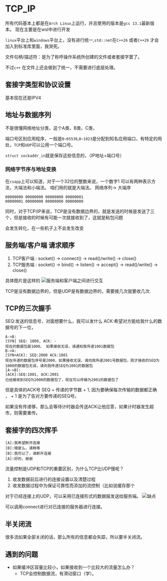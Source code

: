 # TCP_IP

所有代码基本上都是在`Arch Linux`上运行，并且使用的版本是`gcc 13.1`最新版本。
现在主要是在wsl中进行开发

`linux`平台上和`windows`平台上，没有进行统一,`std::net`在`C++26` 或者`C++29` 才会加入到标准库里面，我哭死。

文件句柄/描述符：是为了称呼操作系统所创建的文件或者套接字罢了。

不过`c++` 在文件上还会做到了统一，不需要进行底层处理。

## 套接字类型和协议设置

基本现在还是IPV4

## 地址与数据序列

不是很懂网络地址分类，这个A类，B类，C类，

端口号区别应用程序，一般是`0~65536`,`0~1023`是分配到知名应用端口，有特定的用处，`TCP`和`UDP`可以公用一个端口号。

`struct sockaddr_in`就是保存这些信息的，（IP地址+端口号）

### 网络字节序与地址变换

在`csapp`上可以知道，对于一个32位的整数来说，一个数字1 可以有两种表示方法，大端法和小端法。
咱们用的就是大端法。 网络序列-> 大端序

```in
00000000 00000000 00000000 00000001
00000001 00000000 00000000 00000000
```

同时，对于TCP/IP来说，TCP是没有数据边界的，就是发送的时候是发送了三个，但是接收的时候有可能一次就接收到了，这就是粘包问题

会发生转化，在一些机子上不会发生改变

## 服务端/客户端 请求顺序

1. TCP客户端 : socket() -> connect() -> read()/write() -> close()
2. TCP服务端 : socket() -> bind() -> listen() -> accept() -> read()/write() -> close()

具体图片是这样的
![服务端和客户端之间进行交互](https://x.imgs.ovh/x/2023/09/06/64f85640d4b9d.png)

TCP是没有数据边界的，但是UDP是有数据边界的，需要接几次就要收几次.

## TCP的三次握手

SEQ:发送的信息号，对面想要什么，我可以发什么
ACK:希望对方能给我什么的数据号的下一位，

```text
A->B:
[SYN] SEQ: 1000, ACK: -
现在的数据包是1000， 如果接收无误，请通知我传递1001数据包
B->A:
[SYN+ACK]: SEQ:2000 ACk:1001
现在传递的数据包序号是2000，如果接收无误，请向我传递2001号数据包，刚才接收的SEQ为1000的数据包无误，请向我传递SEQ为1001的数据包
[A->B]:
[ACK]:SEQ:1001, ACK:2001
已经接收到SEQ为2000的数据包了，现在可以传输为2001的数据包了
```

但是具体的ACK号 SEQ + 传递的字节数 + 1, 因为要确保每次传输的数据都正确 ， + 1 是为了告对方要传递的SEQ号。

如果没有传递够，那么会等待计时器会传送ACK让他应答，如果计时器发生超市，则需要重传。

## 套接字的四次挥手

```text
[A]:我希望断开连接
[B]:哦是么，请稍等
[B]:我可以了，请断开连接
[A]:好的，谢谢
```

流量控制是UDP和TCP的重要区别，为什么TCP比UDP慢呢？

1. 收发数据前后进行的连接设置以及清楚过程
2. 收发数据过程中为保证可靠性而添加的流控制（比如说缓存那个

对于已经连接上的UDP，可以采用已连接形式的数据报发送给服务端。
![缺点](https://x.imgs.ovh/x/2023/09/11/64febe2d14026.png)

可以调用connect进行对已连接的服务器进行连接。

## 半关闭流

很多流如果全部关闭的话，那么所有的信息都会失踪，所以要半关闭流。

## 遇到的问题

- 如果缓冲区容量比较小，如果接收到一个比较大的流量怎么办？
  - TCP会控制数据流，有滑动窗口（学）。
